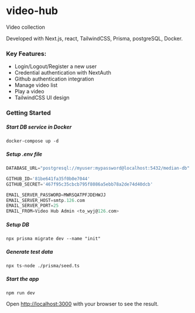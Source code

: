 # video-hub

Video collection

Developed with Next.js, react, TailwindCSS, Prisma, postgreSQL, Docker.

### Key Features:

- Login/Logout/Register a new user
- Credential authentication with NextAuth
- Github authentication integration
- Manage video list
- Play a video
- TailwindCSS UI design

### Getting Started

##### Start DB service in Docker
```shell
docker-compose up -d
```

##### Setup .env file
```js
DATABASE_URL="postgresql://myuser:mypassword@localhost:5432/median-db"

GITHUB_ID='81be641fa35f0b0e7044'
GITHUB_SECRET='467f95c35cbcb795f8086a5ebb78a2de74d40dcb'

EMAIL_SERVER_PASSWORD=MWRSQATPFJDEHWJJ
EMAIL_SERVER_HOST=smtp.126.com
EMAIL_SERVER_PORT=25
EMAIL_FROM=Video Hub Admin <to_wyj@126.com>
```

##### Setup DB
```shell
npx prisma migrate dev --name "init"
```

##### Generate test data
```shell
npx ts-node ./prisma/seed.ts
```

##### Start the app
```shell
npm run dev
```

Open [http://localhost:3000](http://localhost:3000) with your browser to see the result.
